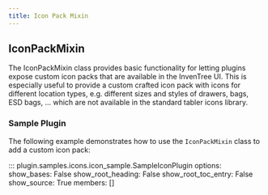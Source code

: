 ```yaml
---
title: Icon Pack Mixin
---
```


## IconPackMixin

The IconPackMixin class provides basic functionality for letting plugins expose custom icon packs that are available in the InvenTree UI. This is especially useful to provide a custom crafted icon pack with icons for different location types, e.g. different sizes and styles of drawers, bags, ESD bags, ... which are not available in the standard tabler icons library.

### Sample Plugin

The following example demonstrates how to use the `IconPackMixin` class to add a custom icon pack:

::: plugin.samples.icons.icon_sample.SampleIconPlugin
    options:
        show_bases: False
        show_root_heading: False
        show_root_toc_entry: False
        show_source: True
        members: []
